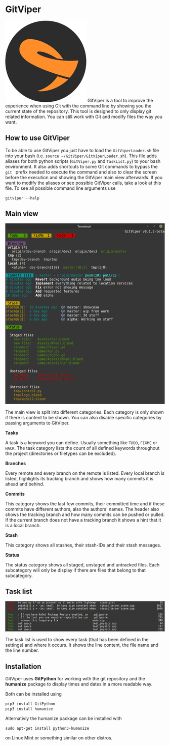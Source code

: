 # GitViper
<img alt="GitViper logo" src="Pictures/GitViperLogo.png" width="256">
GitViper is a tool to improve the experience when using Git with the command line by showing you the current state of the repository. This tool is designed to only display git related information. You can still work with Git and modify files the way you want.

## How to use GitViper
To be able to use GitViper you just have to load the `GitViperLoader.sh` file into your bash (i.e. `source ~/GitViper/GitViperLoader.sh`). This file adds aliases for both python scripts (`GitViper.py` and `TaskList.py`) to your bash environment. It also adds shortcuts to some Git commands to bypass the `git ` prefix needed to execute the command and also to clear the screen before the execution and showing the GitViper main view afterwards. If you want to modify the aliases or see possible GitViper calls, take a look at this file. To see all possible command line arguments use 
```
gitviper --help
```

## Main view
![GitViper overview](Pictures/GitViperOverview.png)

The main view is split into different categories. Each category is only shown if there is content to be shown. You can also disable specific categories by passing arguments to GitViper.

**Tasks**

A task is a keyword you can define. Usually something like `TODO`, `FIXME` or `HACK`. The task category lists the count of all defined keywords throughout the project (directories or filetypes can be excluded).


**Branches**

Every remote and every branch on the remote is listed. 
Every local branch is listed, highlights its tracking branch and shows how many commits it is ahead and behind.

**Commits**

This category shows the last few commits, their committed time and if these commits have different authors, also the authors' names.
The header also shows the tracking branch and how many commits can be pushed or pulled. If the current branch does not have a tracking branch it shows a hint that it is a local branch.

**Stash**

This category shows all stashes, their stash-IDs and their stash messages.

**Status**

The status category shows all staged, unstaged and untracked files. Each subcategory will only be display if there are files that belong to that subcategory.

## Task list
![GitViper task list](Pictures/GitViperTodo.png)

The task list is used to show every task (that has been defined in the settings) and where it occurs. It shows the line content, the file name and the line number.


## Installation
GitViper uses **GitPython** for working with the git repository and the **humanize** package to display times and dates in a more readable way.

Both can be installed using

```
pip3 install GitPython
pip3 install humanize
```

Alternativly the humanize package can be installed with 

```
sudo apt-get install python3-humanize
```

on Linux Mint or something similar on other distros.
